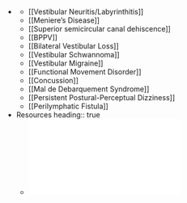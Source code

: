 -
	- [[Vestibular Neuritis/Labyrinthitis]]
	- [[Meniere’s Disease]]
	- [[Superior semicircular canal dehiscence]]
	- [[BPPV]]
	- [[Bilateral Vestibular Loss]]
	- [[Vestibular Schwannoma]]
	- [[Vestibular Migraine]]
	- [[Functional Movement Disorder]]
	- [[Concussion]]
	- [[Mal de Debarquement Syndrome]]
	- [[Persistent Postural-Perceptual Dizziness]]
	- [[Perilymphatic Fistula]]
- Resources
  heading:: true
	- ![Dizziness Differential Diagnosis Algorithm.pdf](../assets/Dizziness_Differential_Diagnosis_Algorithm_1641513243696_0.pdf)